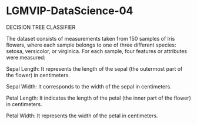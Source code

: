 # LGMVIP-DataScience-04
DECISION TREE CLASSIFIER

The dataset consists of measurements taken from 150 samples of Iris flowers, where each sample belongs to one of three different species: setosa, versicolor, or virginica. For each sample, four features or attributes were measured:

Sepal Length: It represents the length of the sepal (the outermost part of the flower) in centimeters.

Sepal Width: It corresponds to the width of the sepal in centimeters.

Petal Length: It indicates the length of the petal (the inner part of the flower) in centimeters.

Petal Width: It represents the width of the petal in centimeters.
